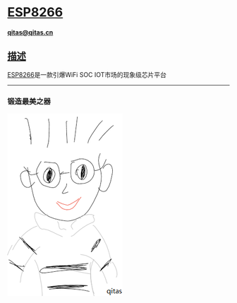 ﻿# [ESP8266](https://github.com/qitas/ESP8266) 

#### qitas@qitas.cn

## [描述](https://github.com/qitas/ESP8266/wiki) 

[ESP8266](https://github.com/mcuyun/ESP8266)是一款引爆WiFi SOC IOT市场的现象级芯片平台

---

### 锻造最美之器

[![sites](qitas/qitas.png)](http://www.qitas.cn)
